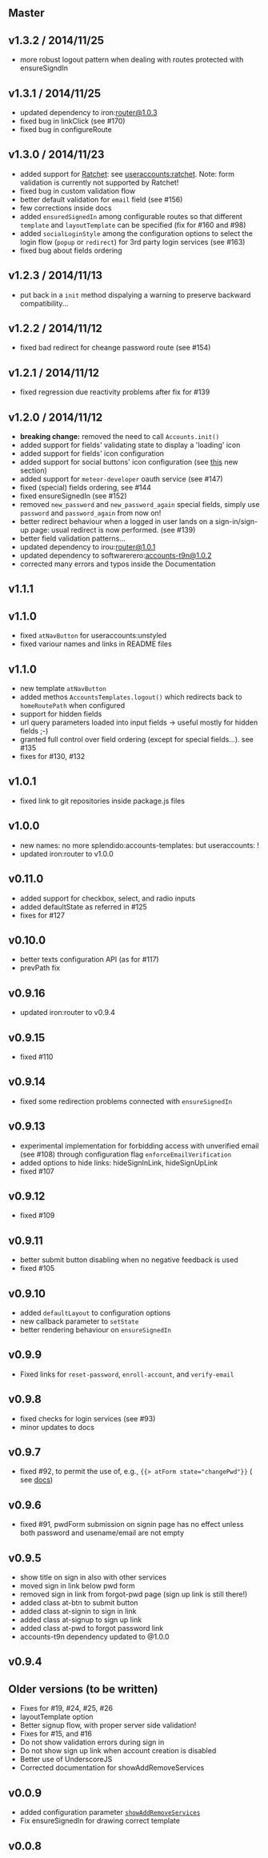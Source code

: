 ## Master

## v1.3.2 / 2014/11/25

* more robust logout pattern when dealing with routes protected with ensureSigndIn

## v1.3.1 / 2014/11/25

* updated dependency to iron:router@1.0.3
* fixed bug in linkClick (see #170)
* fixed bug in configureRoute

## v1.3.0 / 2014/11/23

* added support for [Ratchet](http://goratchet.com/): see [useraccounts:ratchet](https://atmospherejs.com/useraccounts/ratchet). Note: form validation is currently not supported by Ratchet!
* fixed bug in custom validation flow
* better default validation for `email` field (see #156)
* few corrections inside docs
* added `ensuredSignedIn` among configurable routes so that different `template` and `layoutTemplate` can be specified (fix for #160 and #98)
* added `socialLoginStyle` among the configuration options to select the login flow (`popup` or `redirect`) for 3rd party login services (see #163)
* fixed bug about fields ordering

## v1.2.3 / 2014/11/13

* put back in a `init` method dispalying a warning to preserve backward compatibility...

## v1.2.2 / 2014/11/12

* fixed bad redirect for cheange password route (see #154)

## v1.2.1 / 2014/11/12

* fixed regression due reactivity problems after fix for #139

## v1.2.0 / 2014/11/12

* **breaking change:** removed the need to call `Accounts.init()`
* added support for fields' validating state to display a 'loading' icon
* added support for fields' icon configuration
* added support for social buttons' icon configuration (see [this](https://github.com/meteor-useraccounts/core#social-button-icons) new section)
* added support for `meteor-developer` oauth service (see #147)
* fixed (special) fields ordering, see #144
* fixed ensureSignedIn (see #152)
* removed `new_password` and `new_password_again` special fields, simply use `password` and `password_again` from now on!
* better redirect behaviour when a logged in user lands on a sign-in/sign-up page: usual redirect is now performed. (see #139)
* better field validation patterns...
* updated dependency to irou:router@1.0.1
* updated dependency to softwarerero:accounts-t9n@1.0.2
* corrected many errors and typos inside the Documentation

## v1.1.1
## v1.1.0

* fixed  `atNavButton` for useraccounts:unstyled
* fixed variour names and links in README files

## v1.1.0

* new template `atNavButton`
* added methos `AccountsTemplates.logout()` which redirects back to `homeRoutePath` when configured
* support for hidden fields
* url query parameters loaded into input fields -> useful mostly for hidden fields ;-)
* granted full control over field ordering (except for special fields...). see #135
* fixes for #130, #132

## v1.0.1

* fixed link to git repositories inside package.js files

## v1.0.0

* new names: no more splendido:accounts-templates:<somethig> but useraccounts:<somethig> !
* updated iron:router to v1.0.0

## v0.11.0

* added support for checkbox, select, and radio inputs
* added defaultState as referred in #125
* fixes for #127

## v0.10.0

* better texts configuration API (as for #117)
* prevPath fix


## v0.9.16

* updated iron:router to v0.9.4

## v0.9.15

* fixed #110

## v0.9.14

* fixed some redirection problems connected with `ensureSignedIn`

## v0.9.13

* experimental implementation for forbidding access with unverified email (see #108) through configuration flag `enforceEmailVerification`
* added options to hide links: hideSignInLink, hideSignUpLink
* fixed #107

## v0.9.12

* fixed #109

## v0.9.11

* better submit button disabling when no negative feedback is used
* fixed #105

## v0.9.10

* added `defaultLayout` to configuration options
* new callback parameter to `setState`
* better rendering behaviour on `ensureSignedIn`

## v0.9.9

* Fixed links for `reset-password`, `enroll-account`, and `verify-email`

## v0.9.8

* fixed checks for login services (see #93)
* minor updates to docs

## v0.9.7

* fixed #92, to permit the use of, e.g., `{{> atForm state="changePwd"}}` ( see [docs](https://github.com/splendido/accounts-templates-core#templates))

## v0.9.6

* fixed #91, pwdForm submission on signin page has no effect unless both password and usename/email are not empty

## v0.9.5

* show title on sign in also with other services
* moved sign in link below pwd form
* removed sign in link from forgot-pwd page (sign up link is still there!)
* added class at-btn to submit button
* added class at-signin to sign in link
* added class at-signup to sign up link
* added class at-pwd to forgot password link
* accounts-t9n dependency updated to @1.0.0

## v0.9.4


## Older versions (to be written)

* Fixes for #19, #24, #25, #26
* layoutTemplate option
* Better signup flow, with proper server side validation!
* Fixes for #15, and #16
* Do not show validation errors during sign in
* Do not show sign up link when account creation is disabled
* Better use of UnderscoreJS
* Corrected documentation for showAddRemoveServices

## v0.0.9

* added configuration parameter [`showAddRemoveServices`](https://github.com/splendido/accounts-templates-core#appearance)
* Fix ensureSignedIn for drawing correct template

## v0.0.8
